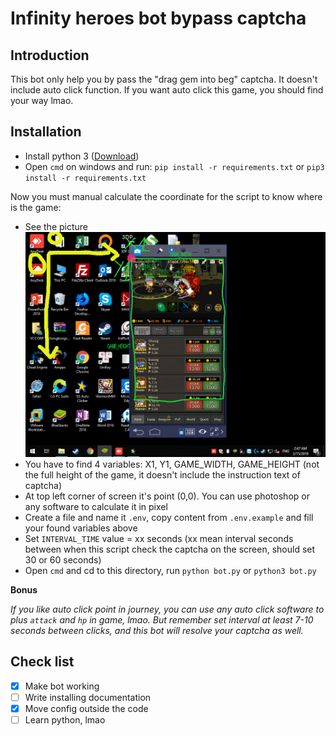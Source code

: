 # Infinity heroes bot bypass captcha

## Introduction

This bot only help you by pass the "drag gem into beg" captcha. It doesn't include auto click function.
If you want auto click this game, you should find your way lmao.

## Installation

- Install python 3 ([Download](https://www.python.org/downloads/))
- Open `cmd` on windows and run: `pip install -r requirements.txt` or `pip3 install -r requirements.txt`

Now you must manual calculate the coordinate for the script to know where is the game:
- See the picture ![full screen](./coord.png)
- You have to find 4 variables: X1, Y1, GAME_WIDTH, GAME_HEIGHT (not the full height of the game, it doesn't include the instruction text of captcha)
- At top left corner of screen it's point (0,0). You can use photoshop or any software to calculate it in pixel
- Create a file and name it `.env`, copy content from `.env.example` and fill your found variables above
- Set `INTERVAL_TIME` value = xx seconds (xx mean interval seconds between when this script check the captcha on the screen, should set 30 or 60 seconds)
- Open `cmd` and cd to this directory, run `python bot.py` or `python3 bot.py`

**Bonus**

*If you like auto click point in journey, you can use any auto click software to plus `attack` and `hp` in game, lmao. But remember set interval at least 7-10 seconds between clicks, and this bot will resolve your captcha as well.*

## Check list

- [x] Make bot working
- [ ] Write installing documentation
- [x] Move config outside the code
- [ ] Learn python, lmao
